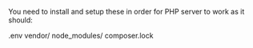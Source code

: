 You need to install and setup these in order for PHP server to work as it should:

.env
vendor/
node_modules/
composer.lock 
